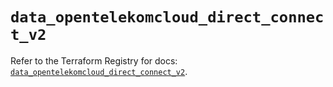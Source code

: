 # `data_opentelekomcloud_direct_connect_v2`

Refer to the Terraform Registry for docs: [`data_opentelekomcloud_direct_connect_v2`](https://registry.terraform.io/providers/opentelekomcloud/opentelekomcloud/1.36.31/docs/data-sources/direct_connect_v2).
